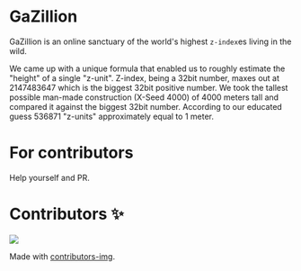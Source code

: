 # GaZillion 

GaZillion is an online sanctuary of the world's highest `z-index`es living in the wild.

We came up with a unique formula that enabled us to roughly estimate the "height" of a single "z-unit". Z-index, being a 32bit number, maxes out at 2147483647 which is the biggest 32bit positive number. We took the tallest possible man-made construction (X-Seed 4000) of 4000 meters tall and compared it against the biggest 32bit number. According to our educated guess 536871 "z-units" approximately equal to 1 meter.


#

# For contributors

Help yourself and PR.

# Contributors ✨

<a href="https://github.com/mosquid/gazillion/graphs/contributors">
  <img src="https://contributors-img.web.app/image?repo=mosquid/gazillion" />
</a>

Made with [contributors-img](https://contributors-img.web.app).
